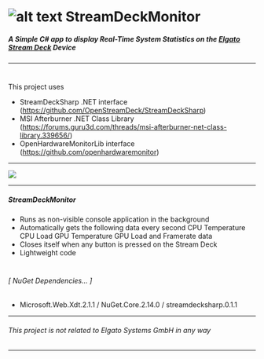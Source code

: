 #  ![alt text](https://i.imgur.com/qPAlSRq.png "StreamDeckMonitor") StreamDeckMonitor
  
##### A Simple C# app to display Real-Time System Statistics on the  [Elgato Stream Deck](https://www.elgato.com/en/gaming/stream-deck) Device
---
  

#

This project uses
* StreamDeckSharp .NET interface (https://github.com/OpenStreamDeck/StreamDeckSharp)  
* MSI Afterburner .NET Class Library (https://forums.guru3d.com/threads/msi-afterburner-net-class-library.339656/) 
* OpenHardwareMonitorLib interface (https://github.com/openhardwaremonitor)
---

 ![](https://i.imgur.com/wwm62b1.jpg)
 
---

##### StreamDeckMonitor
- Runs as non-visible console application in the background
- Automatically gets the following data every second
CPU Temperature 
CPU Load 
GPU Temperature 
GPU Load 
and Framerate data 
- Closes itself when any button is pressed on the Stream Deck
- Lightweight code
#
###### [ NuGet Dependencies... ] 
+ Microsoft.Web.Xdt.2.1.1 / NuGet.Core.2.14.0  / streamdecksharp.0.1.1  

---
 
###### This project is not related to *Elgato Systems GmbH* in any way

---
 
